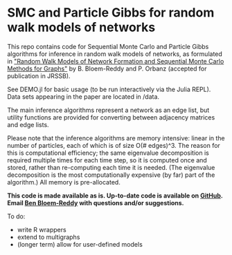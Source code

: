 # SMC and Particle Gibbs for random walk models of networks

This repo contains code for Sequential Monte Carlo and Particle Gibbs algorithms for inference in random walk models of networks, as formulated in ["Random Walk Models of Network Formation and Sequential Monte Carlo Methods for Graphs"](https://arxiv.org/abs/1612.06404) by B. Bloem-Reddy and P. Orbanz (accepted for publication in JRSSB).

See DEMO.jl for basic usage (to be run interactively via the Julia REPL). Data sets appearing in the paper are located in /data.

The main inference algorithms represent a network as an edge list, but utility functions are provided for converting between adjacency matrices and edge lists.

Please note that the inference algorithms are memory intensive: linear in the number of particles, each of which is of size  O(\# edges)^3. The reason for this is computational efficiency; the same eigenvalue decomposition is required multiple times for each time step, so it is computed once and stored, rather than re-computing each time it is needed. (The eigenvalue decomposition is the most computationally expensive (by far) part of the algorithm.) All memory is pre-allocated.

**This code is made available as is. Up-to-date code is available on [GitHub](https://github.com/ben-br/random_walk_smc/). Email [Ben Bloem-Reddy](benjamin.bloem-reddy@stats.ox.ac.uk) with questions and/or suggestions.**

To do:
  - write R wrappers
  - extend to multigraphs
  - (longer term) allow for user-defined models
